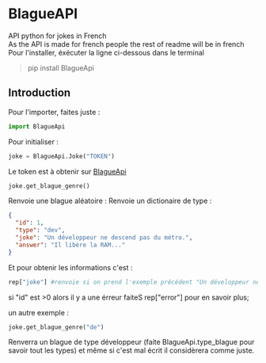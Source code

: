 # BlagueAPI  
API python for jokes in French  
As the API is made for french people the rest of readme will be in french  
Pour l'installer, éxécuter la ligne ci-dessous dans le terminal  
> pip install BlagueApi  

Introduction
---------------
Pour l'importer, faites juste :
```py
import BlagueApi
```  
Pour initialiser :
```py
joke = BlagueApi.Joke("TOKEN")
```
Le token est à obtenir sur [BlagueApi](https://www.blagues-api.fr/)  

```py
joke.get_blague_genre()
```
Renvoie une blague aléatoire :
Renvoie un dictionaire de type :
```json
{
  "id": 1,
  "type": "dev",
  "joke": "Un développeur ne descend pas du métro.",
  "answer": "Il libère la RAM..."
}
```
Et pour obtenir les informations c'est :
```py
rep["joke"] #renvoie si on prend l'exemple précédent "Un développeur ne descend pas du métro."
```
si "id" est >0 alors il y a une érreur faiteS rep["error"] pour en savoir plus;

un autre exemple :
```py
joke.get_blague_genre("de")
```
Renverra un blague de type développeur (faite BlagueApi.type_blague pour savoir tout les types) et même si c'est mal écrit il considèrera comme juste.  
